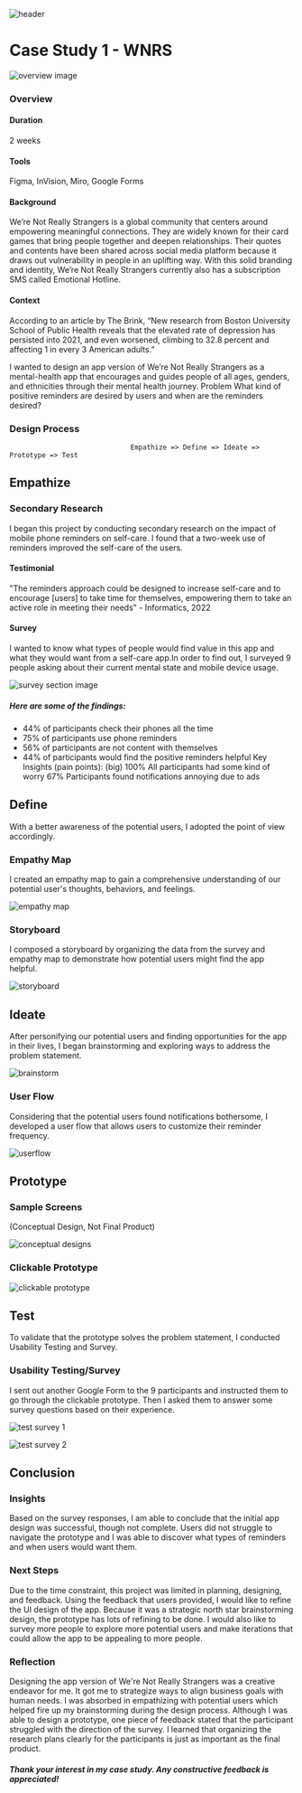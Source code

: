 ![header](/Assets/WNRS/Thumbnail%202.png)
# Case Study 1 - WNRS

![overview image](/Assets/WNRS/WNRS%20overview%20image.jpeg)
### Overview

#### Duration
2 weeks

#### Tools
Figma, InVision, Miro, Google Forms

#### Background
We’re Not Really Strangers is a global community that centers around empowering meaningful connections. They are widely known for their card games that bring people together and deepen relationships. Their quotes and contents have been shared across social media platform because it draws out vulnerability in people in an uplifting way. With this solid branding and identity, We’re Not Really Strangers currently also has a subscription SMS called Emotional Hotline.

#### Context
According to an article by The Brink, “New research from Boston University School of Public Health reveals that the elevated rate of depression has persisted into 2021, and even worsened, climbing to 32.8 percent and affecting 1 in every 3 American adults.”


I wanted to design an app version of We’re Not Really Strangers as a mental-health app that encourages and guides people of all ages, genders, and ethnicities through their mental health journey.
Problem
What kind of positive reminders are desired by users and when are the reminders desired?

### Design Process
```
                              Empathize => Define => Ideate => Prototype => Test
```

## Empathize
### Secondary Research
I began this project by conducting secondary research on the impact of mobile phone reminders on self-care. I found that a two-week use of reminders improved the self-care of the users.

#### Testimonial
"The reminders approach could be designed to increase self-care and to encourage [users] to take time for themselves, empowering them to take an active role in meeting their needs"  - Informatics, 2022

#### Survey

I wanted to know what types of people would find value in this app and what they would want from a self-care app.In order to find out, I surveyed 9 people asking about their current mental state and mobile device usage.

![survey section image](/Assets/WNRS/survey%20section%20image.png)

##### Here are some of the findings:
* 44% of participants check their phones all the time
* 75% of participants use phone reminders
* 56% of participants are not content with themselves
* 44% of participants would find the positive reminders helpful
Key Insights (pain points): (big)
100% All participants had some kind of worry
67% Participants found notifications annoying due to ads

## Define
With a better awareness of the potential users, I adopted the point of view accordingly.

### Empathy Map
I created an empathy map to gain a comprehensive understanding of our potential user's thoughts, behaviors, and feelings.

![empathy map](/Assets/WNRS/empathy%20map%20.png)

### Storyboard
I composed a storyboard by organizing the data from the survey and empathy map to demonstrate how potential users might find the app helpful.

![storyboard](/Assets/WNRS/Storyboard.png)

## Ideate
After personifying our potential users and finding opportunities for the app in their lives, I began brainstorming and exploring ways to address the problem statement.

![brainstorm](/Assets/WNRS/brainstorm%20image.jpeg)

### User Flow
Considering that the potential users found notifications bothersome, I developed a user flow that allows users to customize their reminder frequency.

![userflow](/Assets/WNRS/user%20flow.jpeg)

## Prototype
### Sample Screens
(Conceptual Design, Not Final Product)

![conceptual designs](/Assets/WNRS/prototype%20conceptual%20designs.png)

### Clickable Prototype

![clickable prototype](/Assets/WNRS/WNRS%20Clickable%20Prototype.gif)

## Test
To validate that the prototype solves the problem statement, I conducted Usability Testing and Survey.

### Usability Testing/Survey
I sent out another Google Form to the 9 participants and instructed them to go through the clickable prototype. Then I asked them to answer some survey questions based on their experience.

![test survey 1](/Assets/WNRS/Test%20-%20survey%20image%201.jpeg)

![test survey 2](/Assets/WNRS/Test%20-%20survey%20image%202.png)

## Conclusion
### Insights
Based on the survey responses, I am able to conclude that the initial app design was successful, though not complete. Users did not struggle to navigate the prototype and I was able to discover what types of reminders and when users would want them.

### Next Steps
Due to the time constraint, this project was limited in planning, designing, and feedback. Using the feedback that users provided, I would like to refine the UI design of the app. Because it was a strategic north star brainstorming design, the prototype has lots of refining to be done. I would also like to survey more people to explore more potential users and make iterations that could allow the app to be appealing to more people.
### Reflection
Designing the app version of We're Not Really Strangers was a creative endeavor for me. It got me to strategize ways to align business goals with human needs. I was absorbed in empathizing with potential users which helped fire up my brainstorming during the design process. Although I was able to design a prototype, one piece of feedback stated that the participant struggled with the direction of the survey. I learned that organizing the research plans clearly for the participants is just as important as the final product.

##### Thank your interest in my case study. Any constructive feedback is appreciated!
